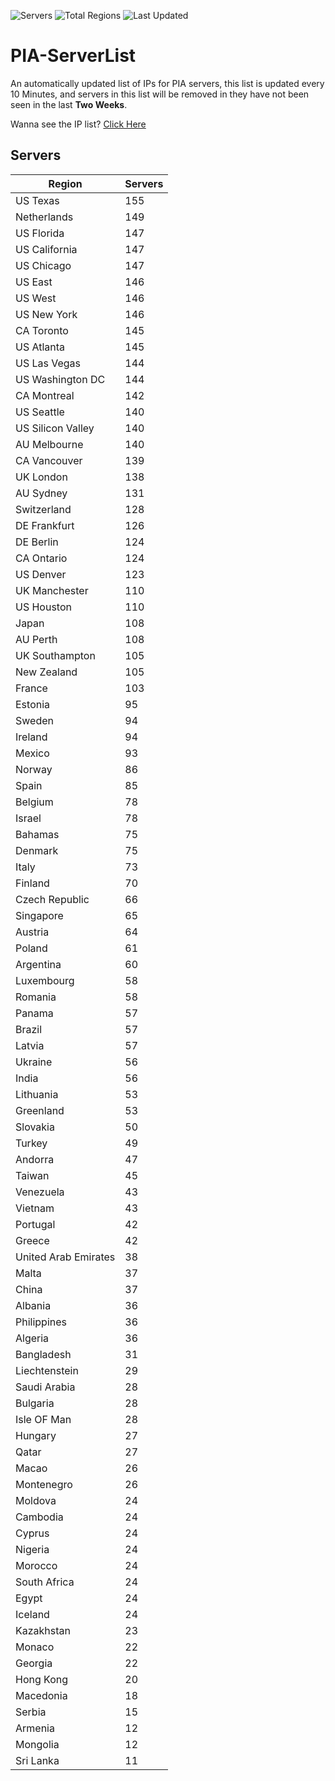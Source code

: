 ![Servers](https://img.shields.io/badge/Servers-7,100-darkgreen)
![Total Regions](https://img.shields.io/badge/Total_Regions-97-darkgreen)
![Last Updated](https://img.shields.io/badge/Last_Updated-December_13_2024_06:31_EST-darkgreen)

# PIA-ServerList
An automatically updated list of IPs for PIA servers, this list is updated every 10 Minutes, and servers in this list will be removed in they have not been seen in the last **Two Weeks**.

Wanna see the IP list? [Click Here](./servers.json)

## Servers
| Region               | Servers |
|----------------------|---------|
| US Texas | 155 |
| Netherlands | 149 |
| US Florida | 147 |
| US California | 147 |
| US Chicago | 147 |
| US East | 146 |
| US West | 146 |
| US New York | 146 |
| CA Toronto | 145 |
| US Atlanta | 145 |
| US Las Vegas | 144 |
| US Washington DC | 144 |
| CA Montreal | 142 |
| US Seattle | 140 |
| US Silicon Valley | 140 |
| AU Melbourne | 140 |
| CA Vancouver | 139 |
| UK London | 138 |
| AU Sydney | 131 |
| Switzerland | 128 |
| DE Frankfurt | 126 |
| DE Berlin | 124 |
| CA Ontario | 124 |
| US Denver | 123 |
| UK Manchester | 110 |
| US Houston | 110 |
| Japan | 108 |
| AU Perth | 108 |
| UK Southampton | 105 |
| New Zealand | 105 |
| France | 103 |
| Estonia | 95 |
| Sweden | 94 |
| Ireland | 94 |
| Mexico | 93 |
| Norway | 86 |
| Spain | 85 |
| Belgium | 78 |
| Israel | 78 |
| Bahamas | 75 |
| Denmark | 75 |
| Italy | 73 |
| Finland | 70 |
| Czech Republic | 66 |
| Singapore | 65 |
| Austria | 64 |
| Poland | 61 |
| Argentina | 60 |
| Luxembourg | 58 |
| Romania | 58 |
| Panama | 57 |
| Brazil | 57 |
| Latvia | 57 |
| Ukraine | 56 |
| India | 56 |
| Lithuania | 53 |
| Greenland | 53 |
| Slovakia | 50 |
| Turkey | 49 |
| Andorra | 47 |
| Taiwan | 45 |
| Venezuela | 43 |
| Vietnam | 43 |
| Portugal | 42 |
| Greece | 42 |
| United Arab Emirates | 38 |
| Malta | 37 |
| China | 37 |
| Albania | 36 |
| Philippines | 36 |
| Algeria | 36 |
| Bangladesh | 31 |
| Liechtenstein | 29 |
| Saudi Arabia | 28 |
| Bulgaria | 28 |
| Isle OF Man | 28 |
| Hungary | 27 |
| Qatar | 27 |
| Macao | 26 |
| Montenegro | 26 |
| Moldova | 24 |
| Cambodia | 24 |
| Cyprus | 24 |
| Nigeria | 24 |
| Morocco | 24 |
| South Africa | 24 |
| Egypt | 24 |
| Iceland | 24 |
| Kazakhstan | 23 |
| Monaco | 22 |
| Georgia | 22 |
| Hong Kong | 20 |
| Macedonia | 18 |
| Serbia | 15 |
| Armenia | 12 |
| Mongolia | 12 |
| Sri Lanka | 11 |